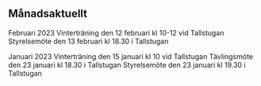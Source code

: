 ## Månadsaktuellt
Februari 2023
Vinterträning den 12 februari kl 10-12 vid Tallstugan
Styrelsemöte den 13 februari kl 18.30 i Tallstugan


Januari 2023
Vinterträning den 15 januari kl 10 vid Tallstugan
Tävlingsmöte den 23 januari kl 18.30 i Tallstugan
Styrelsemöte den 23 januari kl 19.30 i Tallstugan


